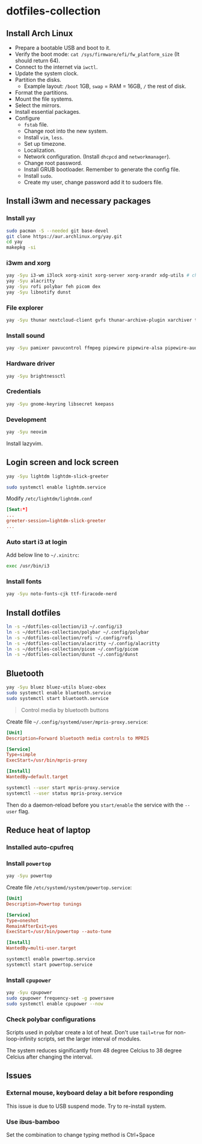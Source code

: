 # dotfiles-collection

## Install Arch Linux

- Prepare a bootable USB and boot to it.
- Verify the boot mode: `cat /sys/firmware/efi/fw_platform_size` (It should return 64).
- Connect to the internet via `iwctl`.
- Update the system clock.
- Partition the disks.
    - Example layout: `/boot` 1GB, `swap` = RAM = 16GB, `/` the rest of disk.
- Format the partitions.
- Mount the file systems.
- Select the mirrors.
- Install essential packages.
- Configure
    - `fstab` file.
    - Change root into the new system.
    - Install `vim`, `less`.
    - Set up timezone.
    - Localization.
    - Network configuration. (Install `dhcpcd` and `networkmanager`).
    - Change root password.
    - Install GRUB bootloader. Remember to generate the config file.
    - Install `sudo`.
    - Create my user, change password add it to sudoers file.

## Install i3wm and necessary packages
### Install `yay`
```bash
sudo pacman -S --needed git base-devel
git clone https://aur.archlinux.org/yay.git
cd yay
makepkg -si
```

### i3wm and xorg
```bash
yay -Syu i3-wm i3lock xorg-xinit xorg-server xorg-xrandr xdg-utils # choose noto-fonts
yay -Syu alacritty
yay -Syu rofi polybar feh picom dex
yay -Syu libnotify dunst
```

### File explorer
```bash
yay -Syu thunar nextcloud-client gvfs thunar-archive-plugin xarchiver tumbler
```

### Install sound
```bash
yay -Syu pamixer pavucontrol ffmpeg pipewire pipewire-alsa pipewire-audio pipewire-pulse pipewire-jack wireplumber gst-plugin-pipewire
```

### Hardware driver
```bash
yay -Syu brightnessctl
```

### Credentials
```bash
yay -Syu gnome-keyring libsecret keepass
```

### Development
```bash
yay -Syu neovim
```

Install lazyvim.

## Login screen and lock screen
```bash
yay -Syu lightdm lightdm-slick-greeter

sudo systemctl enable lightdm.service
```

Modify `/etc/lightdm/lightdm.conf`
```conf
[Seat:*]
...
greeter-session=lightdm-slick-greeter
...
```

### Auto start i3 at login
Add below line to `~/.xinitrc`:
```bash
exec /usr/bin/i3
```

### Install fonts
```bash
yay -Syu noto-fonts-cjk ttf-firacode-nerd
```

## Install dotfiles

```bash
ln -s ~/dotfiles-collection/i3 ~/.config/i3
ln -s ~/dotfiles-collection/polybar ~/.config/polybar
ln -s ~/dotfiles-collection/rofi ~/.config/rofi
ln -s ~/dotfiles-collection/alacritty ~/.config/alacritty
ln -s ~/dotfiles-collection/picom ~/.config/picom
ln -s ~/dotfiles-collection/dunst ~/.config/dunst
```

## Bluetooth
```bash
yay -Syu bluez bluez-utils bluez-obex
sudo systemctl enable bluetooth.service
sudo systemctl start bluetooth.service
```

> Control media by bluetooth buttons

Create file `~/.config/systemd/user/mpris-proxy.service`:
```conf
[Unit]
Description=Forward bluetooth media controls to MPRIS

[Service]
Type=simple
ExecStart=/usr/bin/mpris-proxy

[Install]
WantedBy=default.target
```

```bash
systemctl --user start mpris-proxy.service
systemctl --user status mpris-proxy.service
```

Then do a daemon-reload before you `start/enable` the service with the `--user` flag.

## Reduce heat of laptop

### Installed auto-cpufreq

### Install `powertop`

```bash
yay -Syu powertop
```

Create file `/etc/systemd/system/powertop.service`:
```conf
[Unit]
Description=Powertop tunings

[Service]
Type=oneshot
RemainAfterExit=yes
ExecStart=/usr/bin/powertop --auto-tune

[Install]
WantedBy=multi-user.target
```

```bash
systemctl enable powertop.service
systemctl start powertop.service
```

### Install `cpupower`

```bash
yay -Syu cpupower
sudo cpupower frequency-set -g powersave
sudo systemctl enable cpupower --now
```

### Check polybar configurations

Scripts used in polybar create a lot of heat. Don't use `tail=true` for non-loop-infinity scripts, set the larger interval of modules.

The system reduces significantly from 48 degree Celcius to 38 degree Celcius after changing the interval.

## Issues

### External mouse, keyboard delay a bit before responding

This issue is due to USB suspend mode. Try to re-install system.

### Use ibus-bamboo
Set the combination to change typing method is Ctrl+Space
